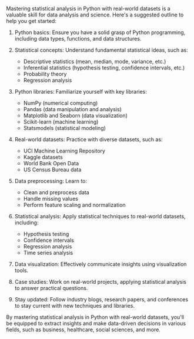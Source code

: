 Mastering statistical analysis in Python with real-world datasets is a valuable skill for data analysis and science. Here's a suggested outline to help you get started:

1. Python basics: Ensure you have a solid grasp of Python programming, including data types, functions, and data structures.

2. Statistical concepts: Understand fundamental statistical ideas, such as:
    - Descriptive statistics (mean, median, mode, variance, etc.)
    - Inferential statistics (hypothesis testing, confidence intervals, etc.)
    - Probability theory
    - Regression analysis

3. Python libraries: Familiarize yourself with key libraries:
    - NumPy (numerical computing)
    - Pandas (data manipulation and analysis)
    - Matplotlib and Seaborn (data visualization)
    - Scikit-learn (machine learning)
    - Statsmodels (statistical modeling)

4. Real-world datasets: Practice with diverse datasets, such as:
    - UCI Machine Learning Repository
    - Kaggle datasets
    - World Bank Open Data
    - US Census Bureau data

5. Data preprocessing: Learn to:
    - Clean and preprocess data
    - Handle missing values
    - Perform feature scaling and normalization

6. Statistical analysis: Apply statistical techniques to real-world datasets, including:
    - Hypothesis testing
    - Confidence intervals
    - Regression analysis
    - Time series analysis

7. Data visualization: Effectively communicate insights using visualization tools.

8. Case studies: Work on real-world projects, applying statistical analysis to answer practical questions.

9. Stay updated: Follow industry blogs, research papers, and conferences to stay current with new techniques and libraries.

By mastering statistical analysis in Python with real-world datasets, you'll be equipped to extract insights and make data-driven decisions in various fields, such as business, healthcare, social sciences, and more.
